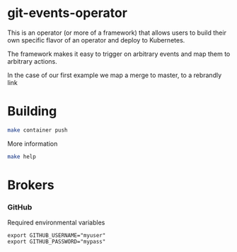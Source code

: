 # git-events-operator

This is an operator (or more of a framework) that allows users to build their own specific flavor
of an operator and deploy to Kubernetes.

The framework makes it easy to trigger on arbitrary events and map them to arbitrary actions.

In the case of our first example we map a merge to master, to a rebrandly link

# Building

```bash
make container push
```

More information

```bash
make help
```

# Brokers

### GitHub

Required environmental variables

```
export GITHUB_USERNAME="myuser"
export GITHUB_PASSWORD="mypass"
```